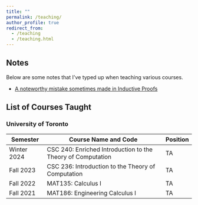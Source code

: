 ```yaml
---
title: ""
permalink: /teaching/
author_profile: true
redirect_from:
  - /teaching
  - /teaching.html
---
```


## Notes
Below are some notes that I've typed up when teaching various courses.

* [A noteworthy mistake sometimes made in Inductive Proofs](https://CoderWarren.github.io/files/Arbitrary_vs_Chosen.pdf)

## List of Courses Taught

### University of Toronto

| Semester     | Course Name and Code                                         | Position |                        
| ------------ | ------------------------------------------------------------ |----------|
| Winter 2024  | CSC 240: Enriched Introduction to the Theory of Computation  | TA       |
| Fall 2023    | CSC 236: Introduction to the Theory of Computation           | TA       |
| Fall 2022    | MAT135: Calculus I                                           | TA       |
| Fall 2021    | MAT186: Engineering Calculus I                               | TA       |
